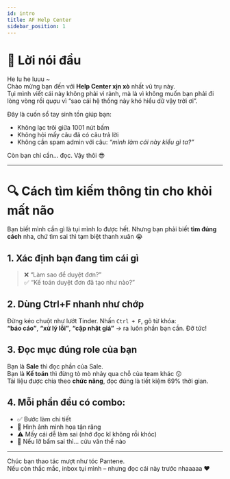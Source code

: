 ```yaml
---
id: intro
title: AF Help Center
sidebar_position: 1
---
```


# 🌈 Lời nói đầu

He lu he luuu ~  
Chào mừng bạn đến với **Help Center xịn xò** nhất vũ trụ này.  
Tụi mình viết cái này không phải vì rảnh, mà là vì không muốn bạn phải đi lòng vòng rồi *quạu* vì “sao cái hệ thống này khó hiểu dữ vậy trời ơi”.  

Đây là cuốn sổ tay sinh tồn giúp bạn:
- Không lạc trôi giữa 1001 nút bấm
- Không hỏi mấy câu đã có câu trả lời
- Không cần spam admin với câu: *“mình làm cái này kiểu gì ta?”*

Còn bạn chỉ cần... đọc. Vậy thôi 😎

---

# 🔍 Cách tìm kiếm thông tin cho khỏi mất não

Bạn biết mình cần gì là tụi mình lo được hết. Nhưng bạn phải biết **tìm đúng cách** nha, chứ tìm sai thì tạm biệt thanh xuân 😭

## 1. Xác định bạn đang tìm cái gì  
> ❌ “Làm sao để duyệt đơn?”  
> ✅ “Kế toán duyệt đơn đã tạo như nào?”  

## 2. Dùng Ctrl+F nhanh như chớp  
Đừng kéo chuột như lướt Tinder. Nhấn `Ctrl + F`, gõ từ khóa:  
**“báo cáo”**, **“xử lý lỗi”**, **“cập nhật giá”** → ra luôn phần bạn cần. Đỡ tức!

## 3. Đọc mục đúng role của bạn  
Bạn là **Sale** thì đọc phần của Sale.  
Bạn là **Kế toán** thì đừng tò mò nhảy qua chỗ của team khác 😗  
Tài liệu được chia theo **chức năng**, đọc đúng là tiết kiệm 69% thời gian.

## 4. Mỗi phần đều có combo:
- ✅ Bước làm chi tiết  
- 👀 Hình ảnh minh họa tận răng  
- ⚠️ Mấy cái dễ làm sai (nhớ đọc kĩ không rồi khóc)  
- 🧯 Nếu lỡ bấm sai thì... cứu vãn thế nào

---

Chúc bạn thao tác mượt như tóc Pantene.  
Nếu còn thắc mắc, inbox tụi mình – nhưng đọc cái này trước nhaaaaa ❤️
